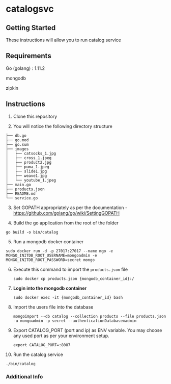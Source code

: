 # catalogsvc

## Getting Started

These instructions will allow you to run catalog service

## Requirements

Go (golang) : 1.11.2

mongodb 

zipkin

## Instructions

1. Clone this repository 


2. You will notice the following directory structure

``` 
├── db.go
├── go.mod
├── go.sum
├── images
│   ├── catsocks_1.jpg
│   ├── cross_1.jpeg
│   ├── product2.jpg
│   ├── puma_1.jpeg
│   ├── slide1.jpg
│   ├── weave1.jpg
│   └── youtube_1.jpeg
├── main.go
├── products.json
├── README.md
└── service.go

```

3. Set GOPATH appropriately as per the documentation - https://github.com/golang/go/wiki/SettingGOPATH

4. Build the go application from the root of the folder

``` go build -o bin/catalog ```

5. Run a mongodb docker container

```sudo docker run -d -p 27017:27017 --name mgo -e MONGO_INITDB_ROOT_USERNAME=mongoadmin -e MONGO_INITDB_ROOT_PASSWORD=secret mongo```

6. Execute this command to import the ```products.json``` file 

   ```sudo docker cp products.json {mongodb_container_id}:/```


7. **Login into the mongodb container**

    
    ```sudo docker exec -it {mongodb_container_id} bash```

8. Import the users file into the database 
    
   ```mongoimport --db catalog --collection products --file products.json -u mongoadmin -p secret --authenticationDatabase=admin```

9. Export CATALOG_PORT (port and ip) as ENV variable. You may choose any used port as per your environment setup.
    
    ```export CATALOG_PORT=:8087```

10. Run the catalog service

```./bin/catalog```



### Additional Info

